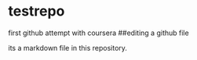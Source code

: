 # testrepo
first github attempt with coursera
##editing a github file

its a markdown file in this repository.
